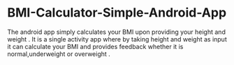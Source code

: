 # BMI-Calculator-Simple-Android-App
The android app simply calculates your BMI upon providing your height and weight .
It is a single activity app where by taking height and weight as input it can calculate your BMI and provides feedback whether it is normal,underweight or overweight .
